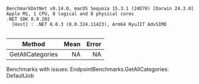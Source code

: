 ```

BenchmarkDotNet v0.14.0, macOS Sequoia 15.3.1 (24D70) [Darwin 24.3.0]
Apple M1, 1 CPU, 8 logical and 8 physical cores
.NET SDK 8.0.202
  [Host] : .NET 8.0.3 (8.0.324.11423), Arm64 RyuJIT AdvSIMD


```
| Method           | Mean | Error |
|----------------- |-----:|------:|
| GetAllCategories |   NA |    NA |

Benchmarks with issues:
  EndpointBenchmarks.GetAllCategories: DefaultJob
